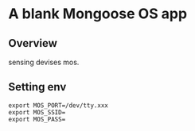 # A blank Mongoose OS app

## Overview

sensing devises mos.

## Setting env

```
export MOS_PORT=/dev/tty.xxx
export MOS_SSID=
export MOS_PASS=
```

